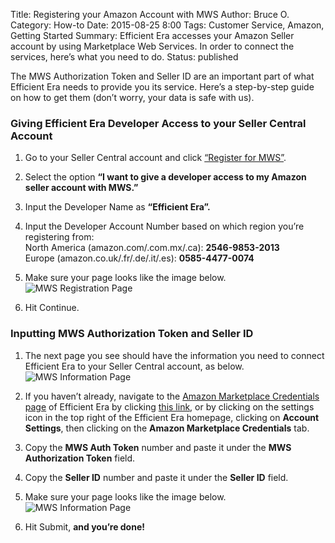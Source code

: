 Title: Registering your Amazon Account with MWS
Author: Bruce O.
Category: How-to
Date: 2015-08-25 8:00
Tags: Customer Service, Amazon, Getting Started
Summary: Efficient Era accesses your Amazon Seller account by using Marketplace Web Services. In order to connect the services, here’s what you need to do.
Status: published

The MWS Authorization Token and Seller ID are an important part of what Efficient Era needs to provide you its service. Here’s a step-by-step guide on how to get them (don’t worry, your data is safe with us). 

### Giving Efficient Era Developer Access to your Seller Central Account

1. Go to your Seller Central account and click [“Register for MWS”](https://developer.amazonservices.com/gp/mws/registration/register.html).  

2. Select the option **“I want to give a developer access to my Amazon seller account with MWS.”**

3. Input the Developer Name as **“Efficient Era”.**
4. Input the Developer Account Number based on which region you’re registering from:  
North America (amazon.com/.com.mx/.ca): **2546-9853-2013**  
Europe (amazon.co.uk/.fr/.de/.it/.es): **0585-4477-0074**  

5. Make sure your page looks like the image below.
![MWS Registration Page](/images/blog/2015/08/registering_amazon_mws_1.jpg)  

6. Hit Continue.

### Inputting MWS Authorization Token and Seller ID

1. The next page you see should have the information you need to connect Efficient Era to your Seller Central account, as below.
![MWS Information Page](/images/blog/2015/08/registering_amazon_mws_2.jpg)

2. If you haven’t already, navigate to the [Amazon Marketplace Credentials page][SettingsLink] of Efficient Era by clicking [this link][SettingsLink], or by clicking on the settings icon in the top right of the Efficient Era homepage, clicking on **Account Settings**, then clicking on the **Amazon Marketplace Credentials** tab.

[SettingsLink]: https://app.efficientera.com/settings/credentials/com/

3. Copy the **MWS Auth Token** number and paste it under the **MWS Authorization Token** field.

4. Copy the **Seller ID** number and paste it under the **Seller ID** field.

5. Make sure your page looks like the image below.
![MWS Information Page](/images/blog/2015/08/registering_amazon_mws_3.jpg)

6. Hit Submit, **and you’re done!**




